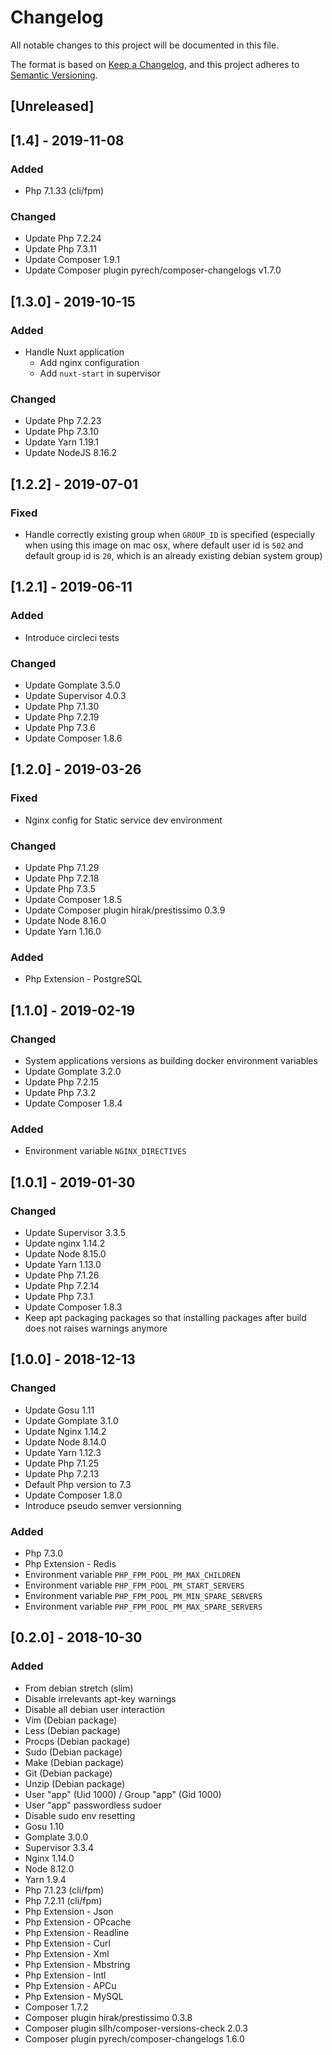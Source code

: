# Changelog
All notable changes to this project will be documented in this file.

The format is based on [Keep a Changelog](https://keepachangelog.com/en/1.0.0/),
and this project adheres to [Semantic Versioning](https://semver.org/spec/v2.0.0.html).

## [Unreleased]

## [1.4] - 2019-11-08
### Added
- Php 7.1.33 (cli/fpm)

### Changed
- Update Php 7.2.24
- Update Php 7.3.11
- Update Composer 1.9.1
- Update Composer plugin pyrech/composer-changelogs v1.7.0

## [1.3.0] - 2019-10-15
### Added
- Handle Nuxt application
    - Add nginx configuration
    - Add `nuxt-start` in supervisor
    
### Changed
- Update Php 7.2.23
- Update Php 7.3.10
- Update Yarn 1.19.1
- Update NodeJS 8.16.2

## [1.2.2] - 2019-07-01
### Fixed
- Handle correctly existing group when `GROUP_ID` is specified (especially when
  using this image on mac osx, where default user id is `502` and default group
  id is `20`, which is an already existing debian system group)

## [1.2.1] - 2019-06-11
### Added
- Introduce circleci tests

### Changed
- Update Gomplate 3.5.0
- Update Supervisor 4.0.3
- Update Php 7.1.30
- Update Php 7.2.19
- Update Php 7.3.6
- Update Composer 1.8.6

## [1.2.0] - 2019-03-26
### Fixed
- Nginx config for Static service dev environment

### Changed
- Update Php 7.1.29
- Update Php 7.2.18
- Update Php 7.3.5
- Update Composer 1.8.5
- Update Composer plugin hirak/prestissimo 0.3.9
- Update Node 8.16.0
- Update Yarn 1.16.0

### Added
- Php Extension - PostgreSQL

## [1.1.0] - 2019-02-19
### Changed
- System applications versions as building docker environment variables
- Update Gomplate 3.2.0
- Update Php 7.2.15
- Update Php 7.3.2
- Update Composer 1.8.4

### Added
- Environment variable `NGINX_DIRECTIVES`

## [1.0.1] - 2019-01-30
### Changed
- Update Supervisor 3.3.5
- Update nginx 1.14.2
- Update Node 8.15.0
- Update Yarn 1.13.0
- Update Php 7.1.26
- Update Php 7.2.14
- Update Php 7.3.1
- Update Composer 1.8.3
- Keep apt packaging packages so that installing packages after build does not raises warnings anymore

## [1.0.0] - 2018-12-13
### Changed
- Update Gosu 1.11
- Update Gomplate 3.1.0
- Update Nginx 1.14.2
- Update Node 8.14.0
- Update Yarn 1.12.3
- Update Php 7.1.25
- Update Php 7.2.13
- Default Php version to 7.3
- Update Composer 1.8.0
- Introduce pseudo semver versionning

### Added
- Php 7.3.0
- Php Extension - Redis
- Environment variable `PHP_FPM_POOL_PM_MAX_CHILDREN`
- Environment variable `PHP_FPM_POOL_PM_START_SERVERS`
- Environment variable `PHP_FPM_POOL_PM_MIN_SPARE_SERVERS`
- Environment variable `PHP_FPM_POOL_PM_MAX_SPARE_SERVERS`

## [0.2.0] - 2018-10-30
### Added
- From debian stretch (slim)
- Disable irrelevants apt-key warnings
- Disable all debian user interaction
- Vim (Debian package)
- Less (Debian package)
- Procps (Debian package)
- Sudo (Debian package)
- Make (Debian package)
- Git (Debian package)
- Unzip (Debian package)
- User "app" (Uid 1000) / Group "app" (Gid 1000)
- User "app" passwordless sudoer
- Disable sudo env resetting
- Gosu 1.10
- Gomplate 3.0.0
- Supervisor 3.3.4
- Nginx 1.14.0
- Node 8.12.0
- Yarn 1.9.4
- Php 7.1.23 (cli/fpm)
- Php 7.2.11 (cli/fpm)
- Php Extension - Json
- Php Extension - OPcache
- Php Extension - Readline
- Php Extension - Curl
- Php Extension - Xml
- Php Extension - Mbstring
- Php Extension - Intl
- Php Extension - APCu
- Php Extension - MySQL
- Composer 1.7.2
- Composer plugin hirak/prestissimo 0.3.8
- Composer plugin sllh/composer-versions-check 2.0.3
- Composer plugin pyrech/composer-changelogs 1.6.0
